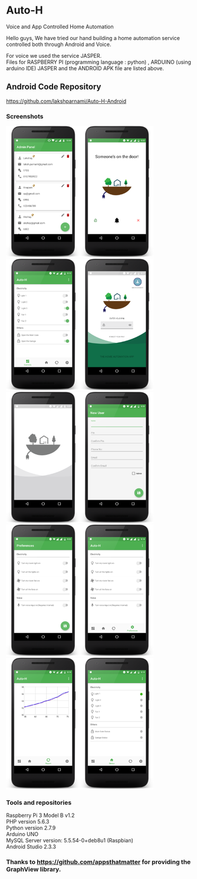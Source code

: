 # Auto-H
Voice and App Controlled Home Automation

Hello guys,
We have tried our hand building a home automation service controlled both through Android and Voice.

For voice we used the service JASPER.  
Files for RASPBERRY PI (programming language : python) , ARDUINO (using arduino IDE) JASPER and the ANDROID APK file are listed 
above. 

## Android Code Repository
https://github.com/lakshparnami/Auto-H-Android



### Screenshots

<img src="/screenshots/admin_panel_framed.png" width="200"/><img src="/screenshots/bell_screen_framed.png" width="200"/><img src="/screenshots/controls_tab_framed.png" width="200"/><img src="/screenshots/login_screen_colored_framed.png" width="200"/><img src="/screenshots/login_screen_grey_framed.png" width="200"/><img src="/screenshots/new_user_framed.png" width="200"/><img src="/screenshots/preference_screen_framed.png" width="200"/><img src="/screenshots/preferences_tab_framed.png" width="200"/><img src="/screenshots/report_tab_framed.png" width="200"/><img src="/screenshots/status_tab_framed.png" width="200"/>




### Tools and repositories    
Raspberry Pi 3 Model B v1.2  
PHP version 5.6.3  
Python version 2.7.9  
Arduino UNO  
MySQL Server version: 5.5.54-0+deb8u1 (Raspbian)  
Android Studio 2.3.3  

### Thanks to https://github.com/appsthatmatter for providing the GraphView library.

